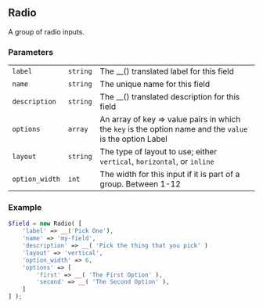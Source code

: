 ## Radio

A group of radio inputs.

### Parameters

||||
|---|---|---|
| `label`       | `string` | The __() translated label for this field       |
| `name`        | `string` | The unique name for this field                 |
| `description` | `string` | The __() translated description for this field |
| `options` | `array` | An array of key => value pairs in which the `key` is the option name and the `value` is the option Label |
| `layout` | `string` | The type of layout to use; either `vertical`, `horizontal`, or `inline` |
| `option_width` | `int` | The width for this input if it is part of a group. Between 1-12 |
### Example

```php
$field = new Radio( [
    'label' => __('Pick One'),
    'name' => 'my-field',
    'description' => __( 'Pick the thing that you pick' )
    'layout' => 'vertical',
    'option_width' => 6,
    'options' => [
        'first' => __( 'The First Option' ),
        'second' => __( 'The Second Option' ),
    ]
] );
```